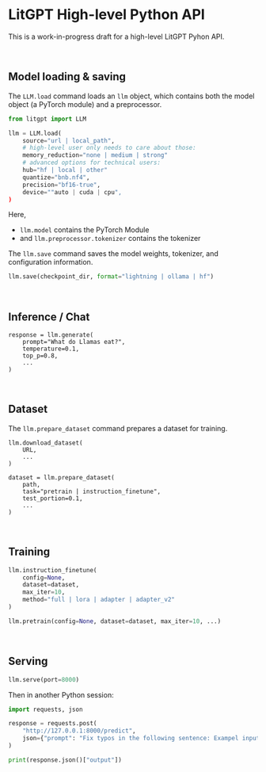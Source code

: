 # LitGPT High-level Python API

This is a work-in-progress draft for a high-level LitGPT Pyhon API.

&nbsp;
## Model loading & saving

The `LLM.load` command loads an `llm` object, which contains both the model object (a PyTorch module) and a preprocessor.

```python
from litgpt import LLM

llm = LLM.load(
    source="url | local_path",
    # high-level user only needs to care about those:
    memory_reduction="none | medium | strong"
    # advanced options for technical users:
    hub="hf | local | other"
    quantize="bnb.nf4",
    precision="bf16-true",
    device=""auto | cuda | cpu",
)
```

Here,

-  `llm.model` contains the PyTorch Module
- and `llm.preprocessor.tokenizer`  contains the tokenizer

The `llm.save` command saves the model weights, tokenizer, and configuration information.


```python
llm.save(checkpoint_dir, format="lightning | ollama | hf")
```


&nbsp;
## Inference / Chat

```
response = llm.generate(
    prompt="What do Llamas eat?",
    temperature=0.1,
    top_p=0.8,
    ...
)
```


&nbsp;
## Dataset

The `llm.prepare_dataset` command prepares a dataset for training.

```
llm.download_dataset(
    URL,
    ...
)
```

```
dataset = llm.prepare_dataset(
    path,
    task="pretrain | instruction_finetune",
    test_portion=0.1,
    ...
)
```

&nbsp;
## Training


```python
llm.instruction_finetune(
    config=None,
    dataset=dataset,
    max_iter=10,
    method="full | lora | adapter | adapter_v2"
)
```

```python
llm.pretrain(config=None, dataset=dataset, max_iter=10, ...)
```

&nbsp;
## Serving


```python
llm.serve(port=8000)
```

Then in another Python session:

```python
import requests, json

response = requests.post(
    "http://127.0.0.1:8000/predict", 
    json={"prompt": "Fix typos in the following sentence: Exampel input"}
)

print(response.json()["output"])
```